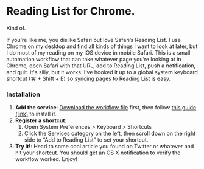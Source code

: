 # Reading List for Chrome.

Kind of.

If you’re like me, you dislike Safari but love Safari’s Reading List. I use Chrome on my desktop and find all kinds of things I want to look at later, but I do most of my reading on my iOS device in mobile Safari. This is a small automation workflow that can take whatever page you’re looking at in Chrome, open Safari with that URL, add to Reading List, push a notification, and quit. It's silly, but it works. I’ve hooked it up to a global system keyboard shortcut (⌘ + Shift + E) so syncing pages to Reading List is easy.

### Installation

1. **Add the service**: [Download the workflow file](https://github.com/fabianperez/reading-list/releases/download/1.0.0/add-to-reading-list.zip) first, then follow [this guide (link)](https://www.macosxautomation.com/automator/serviceinstall/index.html) to install it.
1. **Register a shortcut**:
    1. Open System Preferences > Keyboard > Shortcuts
    1. Click the Services category on the left, then scroll down on the right side to “Add to Reading List” to set your shortcut.
1. **Try it!**: Head to some cool article you found on Twitter or whatever and hit your shortcut. You should get an OS X notification to verify the workflow worked. Enjoy!
